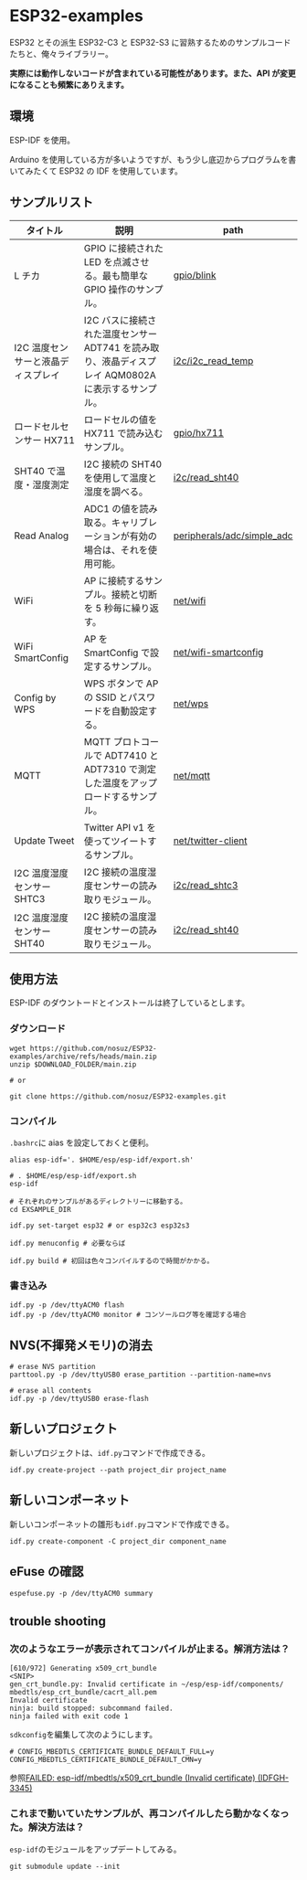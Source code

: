 # ESP32-examples

ESP32 とその派生 ESP32-C3 と ESP32-S3 に習熟するためのサンプルコードたちと、俺々ライブラリー。

**実際には動作しないコードが含まれている可能性があります。また、API が変更になることも頻繁にありえます。**

## 環境

ESP-IDF を使用。

Arduino を使用している方が多いようですが、もう少し底辺からプログラムを書いてみたくて ESP32 の IDF を使用しています。

## サンプルリスト

| タイトル                           | 説明                                                                                               | path                                                     |
| ---------------------------------- | -------------------------------------------------------------------------------------------------- | -------------------------------------------------------- |
| L チカ                             | GPIO に接続された LED を点滅させる。最も簡単な GPIO 操作のサンプル。                               | [gpio/blink](gpio/blink)                                 |
| I2C 温度センサーと液晶ディスプレイ | I2C バスに接続された温度センサー ADT741 を読み取り、液晶ディスプレイ AQM0802A に表示するサンプル。 | [i2c/i2c_read_temp](i2c/i2c_read_temp)                   |
| ロードセルセンサー HX711           | ロードセルの値を HX711 で読み込むサンプル。                                                        | [gpio/hx711](gpio/hx711)                                 |
| SHT40 で温度・湿度測定             | I2C 接続の SHT40 を使用して温度と湿度を調べる。                                                    | [i2c/read_sht40](i2c/read_sht40)                         |
| Read Analog                        | ADC1 の値を読み取る。キャリブレーションが有効の場合は、それを使用可能。                            | [peripherals/adc/simple_adc](peripherals/adc/simple_adc) |
| WiFi                               | AP に接続するサンプル。接続と切断を 5 秒毎に繰り返す。                                             | [net/wifi](net/wifi)                                     |
| WiFi SmartConfig                   | AP を SmartConfig で設定するサンプル。                                                             | [net/wifi-smartconfig](net/wifi-smartconfig)             |
| Config by WPS                      | WPS ボタンで AP の SSID とパスワードを自動設定する。                                               | [net/wps](net/wps)                                       |
| MQTT                               | MQTT プロトコールで ADT7410 と ADT7310 で測定した温度をアップロードするサンプル。                  | [net/mqtt](net/mqtt)                                     |
| Update Tweet                       | Twitter API v1 を使ってツイートするサンプル。                                                      | [net/twitter-client](net/twitter-client)                 |
| I2C 温度湿度センサー SHTC3         | I2C 接続の温度湿度センサーの読み取りモジュール。                                                   | [i2c/read_shtc3](i2c/read_shtc3)                         |
| I2C 温度湿度センサー SHT40         | I2C 接続の温度湿度センサーの読み取りモジュール。                                                   | [i2c/read_sht40](i2c/read_sht40)                         |

## 使用方法

ESP-IDF のダウントードとインストールは終了しているとします。

### ダウンロード

```
wget https://github.com/nosuz/ESP32-examples/archive/refs/heads/main.zip
unzip $DOWNLOAD_FOLDER/main.zip

# or

git clone https://github.com/nosuz/ESP32-examples.git
```

### コンパイル

`.bashrc`に aias を設定しておくと便利。

```
alias esp-idf='. $HOME/esp/esp-idf/export.sh'
```

```
# . $HOME/esp/esp-idf/export.sh
esp-idf

# それぞれのサンプルがあるディレクトリーに移動する。
cd EXSAMPLE_DIR

idf.py set-target esp32 # or esp32c3 esp32s3

idf.py menuconfig # 必要ならば

idf.py build # 初回は色々コンパイルするので時間がかかる。
```

### 書き込み

```
idf.py -p /dev/ttyACM0 flash
idf.py -p /dev/ttyACM0 monitor # コンソールログ等を確認する場合
```

## NVS(不揮発メモリ)の消去

```
# erase NVS partition
parttool.py -p /dev/ttyUSB0 erase_partition --partition-name=nvs

# erase all contents
idf.py -p /dev/ttyUSB0 erase-flash
```

## 新しいプロジェクト

新しいプロジェクトは、`idf.py`コマンドで作成できる。

```
idf.py create-project --path project_dir project_name
```

## 新しいコンポーネット

新しいコンポーネットの雛形も`idf.py`コマンドで作成できる。

```
idf.py create-component -C project_dir component_name
```

## eFuse の確認

```
espefuse.py -p /dev/ttyACM0 summary
```

## trouble shooting

### 次のようなエラーが表示されてコンパイルが止まる。解消方法は？

```
[610/972] Generating x509_crt_bundle
<SNIP>
gen_crt_bundle.py: Invalid certificate in ~/esp/esp-idf/components/
mbedtls/esp_crt_bundle/cacrt_all.pem
Invalid certificate
ninja: build stopped: subcommand failed.
ninja failed with exit code 1
```

`sdkconfig`を編集して次のようにします。

```
# CONFIG_MBEDTLS_CERTIFICATE_BUNDLE_DEFAULT_FULL=y
CONFIG_MBEDTLS_CERTIFICATE_BUNDLE_DEFAULT_CMN=y
```

参照[FAILED: esp-idf/mbedtls/x509_crt_bundle (Invalid certificate) (IDFGH-3345)](https://github.com/espressif/esp-idf/issues/5322)

### これまで動いていたサンプルが、再コンパイルしたら動かなくなった。解決方法は？

`esp-idf`のモジュールをアップデートしてみる。

```
git submodule update --init
```
